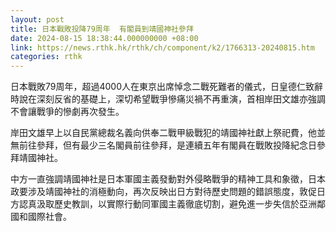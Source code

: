 ```yaml
---
layout: post
title: 日本戰敗投降79周年  有閣員到靖國神社參拜
date: 2024-08-15 18:38:44.000000000 +08:00
link: https://news.rthk.hk/rthk/ch/component/k2/1766313-20240815.htm
categories: rthk
---
```


日本戰敗79周年，超過4000人在東京出席悼念二戰死難者的儀式，日皇德仁致辭時說在深刻反省的基礎上，深切希望戰爭慘痛災禍不再重演，首相岸田文雄亦強調不會讓戰爭的慘劇再次發生。

岸田文雄早上以自民黨總裁名義向供奉二戰甲級戰犯的靖國神社獻上祭祀費，他並無前往參拜，但有最少三名閣員前往參拜，是連續五年有閣員在戰敗投降紀念日參拜靖國神社。

中方一直強調靖國神社是日本軍國主義發動對外侵略戰爭的精神工具和象徵，日本政要涉及靖國神社的消極動向，再次反映出日方對待歷史問題的錯誤態度，敦促日方認真汲取歷史教訓，以實際行動同軍國主義徹底切割，避免進一步失信於亞洲鄰國和國際社會。
